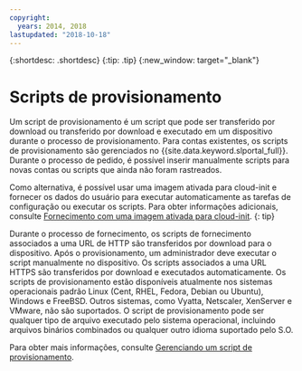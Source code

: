 ```yaml
---
copyright:
  years: 2014, 2018
lastupdated: "2018-10-18"
---
```


{:shortdesc: .shortdesc}
{:tip: .tip}
{:new_window: target="_blank"}

# Scripts de provisionamento

Um script de provisionamento é um script que pode ser transferido por download ou transferido por download e executado em um dispositivo durante o processo de provisionamento. Para contas existentes, os scripts de provisionamento são gerenciados no {{site.data.keyword.slportal_full}}. Durante o processo de pedido, é possível inserir manualmente scripts para novas contas ou scripts que ainda não foram rastreados.

Como alternativa, é possível usar uma imagem ativada para cloud-init e fornecer os dados do usuário para
executar automaticamente as tarefas de configuração ou executar os scripts. Para obter informações adicionais, consulte
[Fornecimento
com uma imagem ativada para cloud-init](/docs/infrastructure/image-templates/image_cloud-init.html#provisioning-with-a-cloud-init-enabled-image).
{: tip}

Durante o processo de fornecimento, os scripts de fornecimento associados a uma URL de HTTP são
transferidos por download para o dispositivo. Após o provisionamento, um administrador deve executar o script manualmente no dispositivo. Os scripts associados a uma URL HTTPS são transferidos por download e executados automaticamente. Os scripts de provisionamento estão disponíveis atualmente nos sistemas operacionais padrão Linux (Cent, RHEL, Fedora, Debian ou Ubuntu), Windows e FreeBSD. Outros sistemas, como Vyatta, Netscaler, XenServer e VMware, não são suportados. O script de provisionamento pode ser qualquer tipo de arquivo executado pelo sistema operacional, incluindo arquivos binários combinados ou qualquer outro idioma suportado pelo S.O.

Para obter mais informações, consulte [Gerenciando um script de provisionamento](add-provisioning-script.html).
